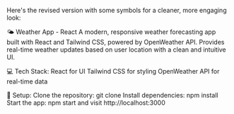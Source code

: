 
Here's the revised version with some symbols for a cleaner, more engaging look:

🌤 Weather App - React
A modern, responsive weather forecasting app built with React and Tailwind CSS, powered by OpenWeather API. Provides real-time weather updates based on user location with a clean and intuitive UI.


💻 Tech Stack:
React for UI
Tailwind CSS for styling
OpenWeather API for real-time data

🚀 Setup:
Clone the repository: git clone <your-repo-url>
Install dependencies: npm install
Start the app: npm start and visit http://localhost:3000
